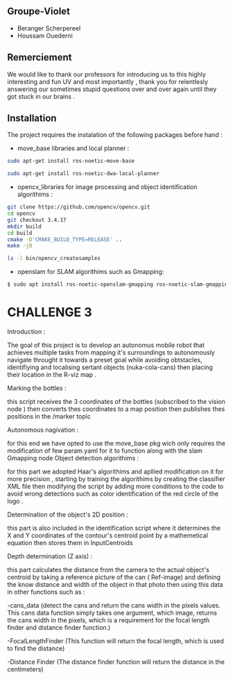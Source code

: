 
## Groupe-Violet

- Beranger Scherpereel
- Houssam Ouederni

## Remerciement 

We would like to thank our professors for introducing  us to this highly interesting and fun UV and most importantly , thank you for relentlesly answering our sometimes stupid questions over and over again until they got stuck in our brains .



## Installation

The project requires the instalation of the following packages before hand :

- move_base libraries and local planner :
```bash
sudo apt-get install ros-noetic-move-base

sudo apt-get install ros-noetic-dwa-local-planner
```
- opencv_libraries for image processing and object identification algorithims :
```bash
git clone https://github.com/opencv/opencv.git
cd opencv
git checkout 3.4.17
mkdir build
cd build
cmake -D'CMAKE_BUILD_TYPE=RELEASE' ..
make -j8

ls -l bin/opencv_createsamples
```
  - openslam for SLAM algorithims such as Gmapping:
```bash
$ sudo apt install ros-noetic-openslam-gmapping ros-noetic-slam-gmapping
```
    
# CHALLENGE 3 

Introduction :

The goal of this project is to develop an autonomus mobile robot that achieves multiple tasks from mapping it's surroundings to autonomously navigate throught 
it towards a preset goal while avoiding obtstacles, identifiying and localising sertant objects (nuka-cola-cans) then placing their location in the R-viz map .


Marking the bottles :

this script receives the 3 coordinates of the bottles (subscribed to the vision node ) then converts thes coordinates to a map position then publishes thes positions in the /marker topic 

Autonomous nagivation :

for this end we have opted to use the move_base pkg wich only requires the modification of few param.yaml for it to function along with the slam Gmapping node 
Object detection algorithims :

for this part we adopted Haar's algorithims and apllied modification on it for more precision , starting by training the algorithims by creating the classifier XML file then modifying the script by adding more conditions to the code to avoid wrong detections such as color identification of the red circle of the logo . 

Determination of the object's 2D position :

this part is also included in the identification script where it determines the X and Y coordinates of the contour's centroid point by a mathemetical equation then stores them in InputCentroids

Depth determination (Z axis) :

this part calculates the distance from the camera to the actual object's centroid by taking a reference picture of the can ( Ref-image) and defining the know distance and width of the object in that photo then using this data in other functions such as :

-cans_data (detect the cans and return the cans width in the pixels values. This cans data function simply takes one argument, which image, returns the cans width in the pixels, which is a requirement for the focal length finder and distance finder function.)

-FocalLengthFinder (This function will return the focal length, which is used to find the distance)

-Distance Finder (The distance finder function will return the distance in the centimeters)


